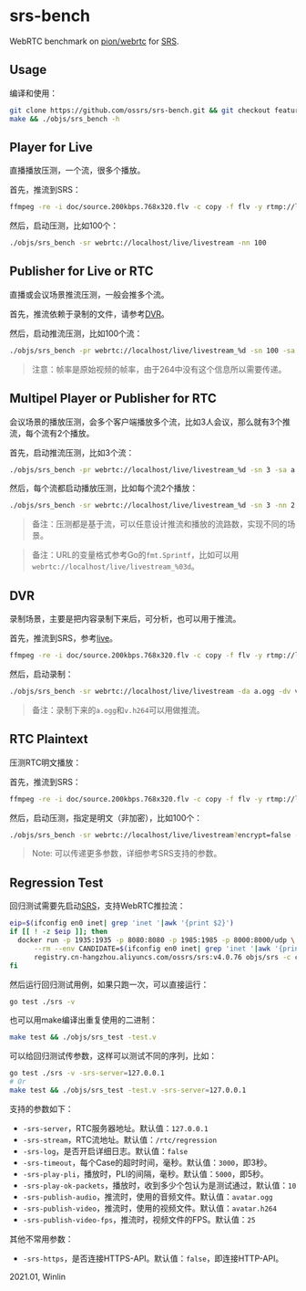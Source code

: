 # srs-bench

WebRTC benchmark on [pion/webrtc](https://github.com/pion/webrtc) for [SRS](https://github.com/ossrs/srs).

## Usage

编译和使用：

```bash
git clone https://github.com/ossrs/srs-bench.git && git checkout feature/rtc && 
make && ./objs/srs_bench -h
```

## Player for Live

直播播放压测，一个流，很多个播放。

首先，推流到SRS：

```bash
ffmpeg -re -i doc/source.200kbps.768x320.flv -c copy -f flv -y rtmp://localhost/live/livestream
```

然后，启动压测，比如100个：

```bash
./objs/srs_bench -sr webrtc://localhost/live/livestream -nn 100
```

## Publisher for Live or RTC

直播或会议场景推流压测，一般会推多个流。

首先，推流依赖于录制的文件，请参考[DVR](#dvr)。

然后，启动推流压测，比如100个流：

```bash
./objs/srs_bench -pr webrtc://localhost/live/livestream_%d -sn 100 -sa a.ogg -sv v.h264 -fps 25
```

> 注意：帧率是原始视频的帧率，由于264中没有这个信息所以需要传递。

## Multipel Player or Publisher for RTC

会议场景的播放压测，会多个客户端播放多个流，比如3人会议，那么就有3个推流，每个流有2个播放。

首先，启动推流压测，比如3个流：

```bash
./objs/srs_bench -pr webrtc://localhost/live/livestream_%d -sn 3 -sa a.ogg -sv v.h264 -fps 25
```

然后，每个流都启动播放压测，比如每个流2个播放：

```bash
./objs/srs_bench -sr webrtc://localhost/live/livestream_%d -sn 3 -nn 2
```

> 备注：压测都是基于流，可以任意设计推流和播放的流路数，实现不同的场景。

> 备注：URL的变量格式参考Go的`fmt.Sprintf`，比如可以用`webrtc://localhost/live/livestream_%03d`。

## DVR

录制场景，主要是把内容录制下来后，可分析，也可以用于推流。

首先，推流到SRS，参考[live](#player-for-live)。

```bash
ffmpeg -re -i doc/source.200kbps.768x320.flv -c copy -f flv -y rtmp://localhost/live/livestream
```

然后，启动录制：

```bash
./objs/srs_bench -sr webrtc://localhost/live/livestream -da a.ogg -dv v.h264
```

> 备注：录制下来的`a.ogg`和`v.h264`可以用做推流。

## RTC Plaintext

压测RTC明文播放：

首先，推流到SRS：

```bash
ffmpeg -re -i doc/source.200kbps.768x320.flv -c copy -f flv -y rtmp://localhost/live/livestream
```

然后，启动压测，指定是明文（非加密），比如100个：

```bash
./objs/srs_bench -sr webrtc://localhost/live/livestream?encrypt=false -nn 100
```

> Note: 可以传递更多参数，详细参考SRS支持的参数。

## Regression Test

回归测试需要先启动[SRS](https://github.com/ossrs/srs/issues/307)，支持WebRTC推拉流：

```bash
eip=$(ifconfig en0 inet| grep 'inet '|awk '{print $2}')
if [[ ! -z $eip ]]; then 
  docker run -p 1935:1935 -p 8080:8080 -p 1985:1985 -p 8000:8000/udp \
      --rm --env CANDIDATE=$(ifconfig en0 inet| grep 'inet '|awk '{print $2}')\
      registry.cn-hangzhou.aliyuncs.com/ossrs/srs:v4.0.76 objs/srs -c conf/rtc.conf
fi
```

然后运行回归测试用例，如果只跑一次，可以直接运行：

```bash
go test ./srs -v
```

也可以用make编译出重复使用的二进制：

```bash
make test && ./objs/srs_test -test.v
```

可以给回归测试传参数，这样可以测试不同的序列，比如：

```bash
go test ./srs -v -srs-server=127.0.0.1
# Or
make test && ./objs/srs_test -test.v -srs-server=127.0.0.1
```

支持的参数如下：

* `-srs-server`，RTC服务器地址。默认值：`127.0.0.1`
* `-srs-stream`，RTC流地址。默认值：`/rtc/regression`
* `-srs-log`，是否开启详细日志。默认值：`false`
* `-srs-timeout`，每个Case的超时时间，毫秒。默认值：`3000`，即3秒。
* `-srs-play-pli`，播放时，PLI的间隔，毫秒。默认值：`5000`，即5秒。
* `-srs-play-ok-packets`，播放时，收到多少个包认为是测试通过，默认值：`10`
* `-srs-publish-audio`，推流时，使用的音频文件。默认值：`avatar.ogg`
* `-srs-publish-video`，推流时，使用的视频文件。默认值：`avatar.h264`
* `-srs-publish-video-fps`，推流时，视频文件的FPS。默认值：`25`

其他不常用参数：

* `-srs-https`，是否连接HTTPS-API。默认值：`false`，即连接HTTP-API。

2021.01, Winlin
